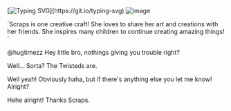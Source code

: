 [![Typing SVG](https://readme-typing-svg.demolab.com?font=Pixelify+Sans&pause=1000&color=00FF2B&width=435&lines=And+our+lucky+contestant+today+is!!!+SCRAPS+!)](https://git.io/typing-svg)
![image](https://github.com/user-attachments/assets/72db6229-d211-46ff-b633-3db86a171318)


 ´Scraps is one creative craft! She loves to share her art and creations with her friends. She inspires many children to continue creating amazing things!´

@hugtimezz Hey little bro, nothings giving you trouble right?
	
Well... Sorta? The Twisteds are.
	
Well yeah! Obviously haha, but if there's anything else you let me know! Alright?
	
Hehe alright! Thanks Scraps.

